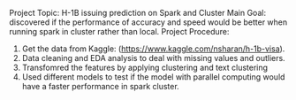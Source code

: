 Project Topic: H-1B issuing prediction on Spark and Cluster
Main Goal: discovered if the performance of accuracy and speed would be better when running spark in cluster rather than local.
Project Procedure:
  1. Get the data from Kaggle: (https://www.kaggle.com/nsharan/h-1b-visa).
  2. Data cleaning and EDA analysis to deal with missing values and outliers.
  3. Transfomred the features by applying clustering and text clustering
  4. Used different models to test if the model with parallel computing would have a faster performance in spark cluster.
